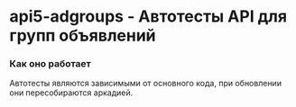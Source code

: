 # api5-adgroups - Автотесты API для групп объявлений

### Как оно работает
Автотесты являются зависимыми от основного кода, при обновлении они пересобираются аркадией. 

